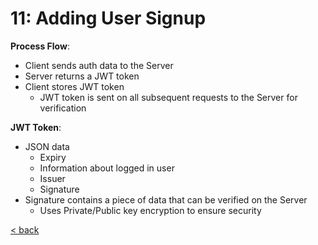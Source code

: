 # 11: Adding User Signup

**Process Flow**:

- Client sends auth data to the Server
- Server returns a JWT token
- Client stores JWT token
    - JWT token is sent on all subsequent requests to the Server for verification

**JWT Token**:

- JSON data
    - Expiry
    - Information about logged in user
    - Issuer
    - Signature
- Signature contains a piece of data that can be verified on the Server
    - Uses Private/Public key encryption to ensure security

[< back](../../README.md)
